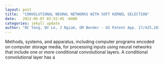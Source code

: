 ```yaml
---
layout: post
title:  "CONVOLUTIONAL NEURAL NETWORKS WITH SOFT KERNEL SELECTION"
date:   2022-05-07 02:52:45 -0400
categories: jekyll update
author: "BC Yang, QV Le, J Ngiam, GM Bender - US Patent App. 17/425,283, 2022"
---
```

Methods, systems, and apparatus, including computer programs encoded on computer storage media, for processing inputs using neural networks that include one or more conditional convolutional layers. A conditional convolutional layer has a
